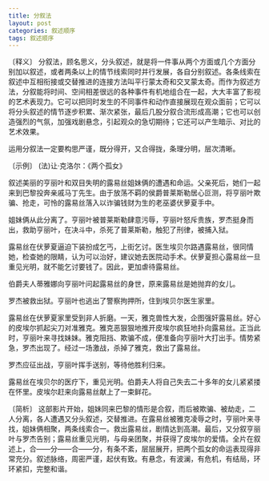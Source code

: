 ```yaml
---
title: 分叙法
layout: post
categories: 叙述顺序
tags: 叙述顺序
---
```


〔释义〕 分叙法，顾名思义，分头叙述，就是将一件事从两个方面或几个方面分别加以叙述，或者两条以上的情节线索同时并行发展，各自分别叙述。各条线索在叙述中互相衔接或交替推进的连接方法叫平行蒙太奇和交叉蒙太奇。而作为叙述方法，分叙能将时间、空间相差很远的各种事件有机地组合在一起，大大丰富了影视的艺术表现力。它可以把同时发生的不同事件和动作直接展现在观众面前；它可以将分头叙述的情节逐步积累、渐次紧张，最后几股分叙合流形成高潮；它也可以创造强烈的气氛，加强戏剧悬念，引起观众的急切期待；它还可以产生暗示、对比的艺术效果。

运用分叙法一定要构思严谨，既分得开，又合得拢，条理分明，层次清晰。

〔示例〕 (法)让·克洛尔：《两个孤女》

叙述美丽的亨丽叶和双目失明的露易丝姐妹俩的遭遇和命运。父亲死后，她们一起来到巴黎投奔亲戚马丁先生。由于放荡不羁的侯爵普莱斯勒居心叵测，将亨丽叶欺骗、抢走，可怜的露易丝落入以诈骗钱财为生的老巫婆伏萝夏手中。

姐妹俩从此分离了。亨丽叶被普莱斯勒肆意污辱，亨丽叶怒斥贵族，罗杰挺身而出，救助亨丽叶，在决斗中，杀死了普莱斯勒，触犯了刑律，被捕入狱。

露易丝在伏萝夏逼迫下装扮成乞丐，上街乞讨。医生埃贝尔路遇露易丝，很同情她，检查她的限睛，认为可以治好，建议她去医院动手术。伏萝夏担心露易丝一旦重见光明，就不能乞讨要钱了。因此，更加虐待露易丝。

伯爵夫人蒂雅娜向亨丽叶问起露易丝的身世，原来露易丝是她抛弃的女儿。

罗杰被救出狱。亨丽叶也逃出了警察拘押所，住到埃贝尔医生家里。

露易丝在伏萝夏家里受到非人折磨。一天，雅克兽性大发，企图强奸露易丝。好心的皮埃尔抓起尖刀对准雅克。雅克恶狠狠地推开皮埃尔疯狂地扑向露易丝。正当此时，亨丽叶来寻找妹妹。雅克阻挡、欺骗不成，便准备向亨丽叶大打出手。情势紧急，罗杰出现了。经过一场激战，杀掉了雅克，救出了露易丝。

罗杰应征出战，亨丽叶挥手送别，等待他胜利归来。

露易丝在埃贝尔的医疗下，重见光明。伯爵夫人将自己失去二十多年的女儿紧紧搂在怀里。皮埃尔赶来向露易丝献上了一束鲜花。

〔简析〕 这部影片开始，姐妹同来巴黎的情形是合叙，而后被欺骗、被劫走，二人分离，各人遭遇又分头叙述，交替推进。在露易丝被雅克凌辱之时，亨丽叶来寻找，姐妹俩相聚，两条线索合一。救出露易丝，剧情达到高潮。最后，又分叙亨丽叶与罗杰告别；露易丝重见光明，与母亲团聚，并获得了皮埃尔的爱情。全片在叙述上，合——分——合——分，有条不紊，层层展开，把两个孤女的命运表现得非常充分。叙述脉络，周密严谨，起伏有致。有悬念，有波澜，有危机，有结局，环环紧扣，完整和谐。 